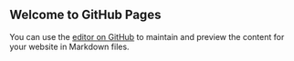 ## Welcome to GitHub Pages

You can use the [editor on GitHub](https://github.com/MEF-BDA503/pj18-istema/edit/master/index.md) to maintain and preview the content for your website in Markdown files.




